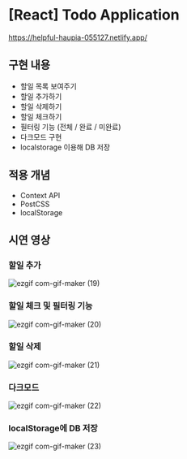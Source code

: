 # [React] Todo Application

https://helpful-haupia-055127.netlify.app/

## 구현 내용

- 할일 목록 보여주기
- 할일 추가하기
- 할일 삭제하기
- 할일 체크하기
- 필터링 기능 (전체 / 완료 / 미완료)
- 다크모드 구현
- localstorage 이용해 DB 저장

## 적용 개념

- Context API
- PostCSS
- localStorage

## 시연 영상

### 할일 추가

![ezgif com-gif-maker (19)](https://user-images.githubusercontent.com/66055587/210165726-384dd2ef-5c8a-4b09-85ab-36115c493a12.gif)

### 할일 체크 및 필터링 기능

![ezgif com-gif-maker (20)](https://user-images.githubusercontent.com/66055587/210165732-204c6310-0bf8-46cf-804a-b542e1bd77f8.gif)

### 할일 삭제

![ezgif com-gif-maker (21)](https://user-images.githubusercontent.com/66055587/210165735-43fc2c70-0b47-4301-ad2c-a60198dba38e.gif)

### 다크모드

![ezgif com-gif-maker (22)](https://user-images.githubusercontent.com/66055587/210165737-ca118a5d-b80c-4d2c-a045-8cdd5d9a405b.gif)

### localStorage에 DB 저장

![ezgif com-gif-maker (23)](https://user-images.githubusercontent.com/66055587/210165738-6237f9f5-f7df-43ee-b418-8d784bd86b8f.gif)
